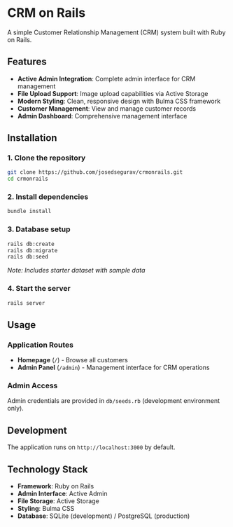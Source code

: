 # CRM on Rails

A simple Customer Relationship Management (CRM) system built with Ruby on Rails.

## Features

- **Active Admin Integration**: Complete admin interface for CRM management
- **File Upload Support**: Image upload capabilities via Active Storage
- **Modern Styling**: Clean, responsive design with Bulma CSS framework
- **Customer Management**: View and manage customer records
- **Admin Dashboard**: Comprehensive management interface

## Installation

### 1. Clone the repository
```bash
git clone https://github.com/josedsegurav/crmonrails.git
cd crmonrails
```

### 2. Install dependencies
```bash
bundle install
```

### 3. Database setup
```bash
rails db:create
rails db:migrate
rails db:seed
```
*Note: Includes starter dataset with sample data*

### 4. Start the server
```bash
rails server
```

## Usage

### Application Routes

- **Homepage** (`/`) - Browse all customers
- **Admin Panel** (`/admin`) - Management interface for CRM operations

### Admin Access

Admin credentials are provided in `db/seeds.rb` (development environment only).

## Development

The application runs on `http://localhost:3000` by default.

## Technology Stack

- **Framework**: Ruby on Rails
- **Admin Interface**: Active Admin
- **File Storage**: Active Storage
- **Styling**: Bulma CSS
- **Database**: SQLite (development) / PostgreSQL (production)